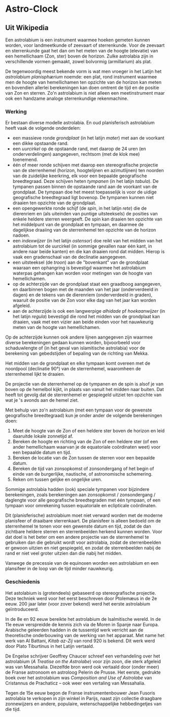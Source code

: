 # Astro-Clock

## Uit Wikipedia

Een astrolabium is een instrument waarmee hoeken gemeten kunnen worden, voor
landmeetkunde of zeevaart of sterrenkunde. Voor de zeevaart en sterrenkunde
gaat het dan om het meten van de hoogte (elevatie) van een hemellichaam (Zon,
ster) boven de horizon. Zulke astrolabia zijn in verschillende vormen gemaakt,
zowel bolvormig (armillarium) als plat.

De tegenwoordig meest bekende vorm is wat men vroeger in het Latijn het
*astrolabium planisphærium* noemde: een plat, rond instrument waarmee men de
hoogte van hemellichamen ten opzichte van de horizon kan meten en bovendien
allerlei berekeningen kan doen omtrent de tijd en de positie van Zon en
sterren. Zo'n astrolabium is niet alleen een meetinstrument maar ook een
handzame analoge sterrenkundige rekenmachine.

### Werking

Er bestaan diverse modelle astrolabia. En oud planisferisch astrolabium heeft
vaak de volgende onderdelen:

- een massieve ronde *grondplaat* (in het latijn *mater*) met aan de voorkant
  een dikke opstaande rand.
- een *uurcirkel* op de opstaande rand, met daarop de 24 uren (en
  onderverdelingen) aangegeven, rechtsom (met de klok mee) toenemend.
- één of meer ronde schijven met daarop een stereografische projectie van de
  sterrenhemel (horizon, hoogtelijnen en azimutlijnen) ten noorden van de
  zuidelijke keerkring, elk voor een bepaalde geografische breedtegraad. Deze
  schijven heten *tympanen* (in het latijn *tabula*). De tympanen passen binnen
  de opstaande rand aan de voorkant van de grondplaat. De tympaan doe het meest
  toepasselijk is voor de uidige geografische breedtegraad ligt bovenop. De
  tympanen kunnen niet draaien ten opzichte van de grondplaat.
- een opengewerkte ronde schijf (de *spin*, in het latijn *rete*) die de
  dierenriem en (als uiteinden van puntige uitsteeksels) de posities van enkele
  heldere sterren weergeeft. De spin kan draaien ten opzichte van het
  middelpunt van de grondplaat en tympaan, en daarmee de dagelijkse draaiing
  van de sterrenhemel ten opzichte van de horizon nadoen.
- een *indexwijzer* (in het latijn *ostensor*) doe reikt van het midden van het
  astrolabium tot de uurcirkel (in sommige gevallen naar één kant, in andere
  naar beide kanten) en die kan draaien rond dat midden. Hierop is vaak een
  gradenschaal van de declinatie aangegeven.
- een uitsteeksel (de *troon*) aan de "bovenkant" van de grondplaat waaraan een
  ophangring is bevestigd waarmee het astrolabium waterpas gehangen kan worden
  voor metingen van de hoogte van hemellichamen.
- op de achterzijde van de grondplaat staat een graadboog aangegeven, en
  daarbinnen bogen met de maanden van het jaar (onderverdeeld in dagen) en de
  tekens van de dierenriem (onderverdeeld in graden), waaruit de positie van de
  Zon voor elke dag van het jaar kan worden afgeleid.
- aan de achterzijde is ook een langwerpige *alhidade* pf *hoekaanwijzer* (in
  het latijn *regula*) bevestigd die rond het midden van de grondplaat kan
  draaien, vaak met een vizier aan beide einden voor het nauwkeurig meten van
  de hoogte van hemellichamen.

Op de achterzijde kunnen ook andere lijnen aangegeven zijn waarmee diverse
berekeningen gedaan kunnen worden, bijvoorbeeld voor schaduwlengte of (in het
geval van islamitische astrolabia) voor de berekening van gebedstijden of
bepaling van de richting van Mekka.

Het midden van de grondplaat en elke tympaan komt overeen met de noordpool
(declinatie 90°) van de sterrenhemel, waaromheen de sterrenhemel lijkt te
draaien.

De projectie van de sterrenhemel op de tympanen en de spin is alsof je van
boven op de hemelbol kijkt, in plaats van vanuit het midden naar buiten. Dat
heeft tot gevolg dat de sterrenhemel er gespiegeld uitziet ten opzichte van wat
je 's avonds aan de hemel ziet.

Met behulp van zo'n astrolabium (met een tympaan voor de gewenste geografische
breedtegraad) kun je onder ander de volgende berekeningen doen:

1. Meet de hoogte van de Zon of een heldere ster boven de horizon en leid
  daaruitde lokale zonnetijd af.
2. Bereken de hoogte en richting van de Zon of een heldere ster (of een ander
  hemellichaam waarvan je de equatoriale coördinaten weet) voor een bepaalde
  datum en tijd.
3. Bereken de locatie van de Zon tussen de sterren voor een bepaalde datum.
4. Bereken de tijd van zonsopkomst of zonsondergang of het begin of einde van
  de burgerlijke, nautische, of astronomische schemering.
5. Reken om tussen gelijke en ongelijke uren.

Sommige astrolabia hadden (ook) speciale tympanen voor bijzindere berekeningen,
zoals berekeningen aan zonsopkomst / zonsondergang / daglengte voor alle
geografische breedtegraden met één tympaan, of een tympaan voor omrekening
tussen equatoriale en eclipticale coördinaten.

Dit (planisferische) astrolabium moet niet verward worden met de moderne
planisfeer of draaibare sterrenkaart. De planisfeer is alleen bedoeld om de
sterrenhemel te tonen voor een gewenste datum en tijd, zodat de dan zichtbare
heldere sterren en sterrenbeelden herkend kunnen worden. Voor dat doel is het
beter om een andere projectie van de sterrenhemel te gebruiken dan die gebruikt
wordt voor astrolabia, zodat de sterrenbeelden er gewoon uitzien en niet
gespiegeld, en zodat de sterrenbeelden nabij de rand er niet veel groter
uitzien dan die nabij het midden.

Vanwege de precessie van de equinoxen worden een astrolabium en een plansifeer
in de loop van de tijd minder nauwkeurig.

### Geschiedenis

Het astolabium is (grotendeels) gebaseerd op stereografische projectie. Deze
techniek werd voor het eerst beschreven door Ptolemæus in de 2e eeuw. 200 jaar
later (voor zover bekend) werd het eerste astrolabium geïntroduceerd.

In de 8e en 92 eeuw bereikte het astrolabium de Isalmitische wereld. In de 11e
eeuw verspreidde de kennis zich via de Moren in Spanje naar Europa. Arabische
geleerden hadden in de tussentijd werk verricht aan de theoretische
onderbouwing van de werking van het apparaat. Met name het werk van Al Battani,
*Kitab az-Zij* van rond 920 is bekend. Dit werk werd door Plato Tiburtinus in
het Latijn vertaald.

De Engelse schrijver Geoffrey Chaucer schreef een verhandeling over het
astrolabium (*A Treatise on the Astrolabe*) voor zijn zoon, die sterk afgeleid
was van Messahalia. Diezelfde bron werd ook vertaald door (onder meer) de
Franse astronoom en astroloog Pelerin de Prusse. Het eerste, gedrukte boek over
het astrolabium was *Composition and Use of Astrolabe* van Cristannus de
Prachaticz – ook weer een vertaling van Messahalia.

Tegen de 15e eeuw begon de Franse instrumentenbouwer Jean Fusoris astrolabia te
verkopen in zijn winkel in Parijs, naast zijn collectie draagbare zonnewijzers
en andere, populaire, wetenschappelijke hebbedingetjes van die tijd.

<!-- # Getting Started with Create React App

This project was bootstrapped with [Create React App](https://github.com/facebook/create-react-app).

## Available Scripts

In the project directory, you can run:

### `npm start`

Runs the app in the development mode.\
Open [http://localhost:3000](http://localhost:3000) to view it in your browser.

The page will reload when you make changes.\
You may also see any lint errors in the console.

### `npm test`

Launches the test runner in the interactive watch mode.\
See the section about [running tests](https://facebook.github.io/create-react-app/docs/running-tests) for more information.

### `npm run build`

Builds the app for production to the `build` folder.\
It correctly bundles React in production mode and optimizes the build for the best performance.

The build is minified and the filenames include the hashes.\
Your app is ready to be deployed!

See the section about [deployment](https://facebook.github.io/create-react-app/docs/deployment) for more information.

### `npm run eject`

**Note: this is a one-way operation. Once you `eject`, you can't go back!**

If you aren't satisfied with the build tool and configuration choices, you can `eject` at any time. This command will remove the single build dependency from your project.

Instead, it will copy all the configuration files and the transitive dependencies (webpack, Babel, ESLint, etc) right into your project so you have full control over them. All of the commands except `eject` will still work, but they will point to the copied scripts so you can tweak them. At this point you're on your own.

You don't have to ever use `eject`. The curated feature set is suitable for small and middle deployments, and you shouldn't feel obligated to use this feature. However we understand that this tool wouldn't be useful if you couldn't customize it when you are ready for it.

## Learn More

You can learn more in the [Create React App documentation](https://facebook.github.io/create-react-app/docs/getting-started).

To learn React, check out the [React documentation](https://reactjs.org/).

### Code Splitting

This section has moved here: [https://facebook.github.io/create-react-app/docs/code-splitting](https://facebook.github.io/create-react-app/docs/code-splitting)

### Analyzing the Bundle Size

This section has moved here: [https://facebook.github.io/create-react-app/docs/analyzing-the-bundle-size](https://facebook.github.io/create-react-app/docs/analyzing-the-bundle-size)

### Making a Progressive Web App

This section has moved here: [https://facebook.github.io/create-react-app/docs/making-a-progressive-web-app](https://facebook.github.io/create-react-app/docs/making-a-progressive-web-app)

### Advanced Configuration

This section has moved here: [https://facebook.github.io/create-react-app/docs/advanced-configuration](https://facebook.github.io/create-react-app/docs/advanced-configuration)

### Deployment

This section has moved here: [https://facebook.github.io/create-react-app/docs/deployment](https://facebook.github.io/create-react-app/docs/deployment)

### `npm run build` fails to minify

This section has moved here: [https://facebook.github.io/create-react-app/docs/troubleshooting#npm-run-build-fails-to-minify](https://facebook.github.io/create-react-app/docs/troubleshooting#npm-run-build-fails-to-minify) -->
